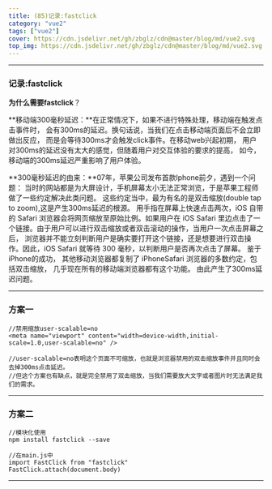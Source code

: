 ```yaml
---
title: (85)记录:fastclick
category: "vue2"
tags: ["vue2"]
cover: https://cdn.jsdelivr.net/gh/zbglz/cdn@master/blog/md/vue2.svg
top_img: https://cdn.jsdelivr.net/gh/zbglz/cdn@master/blog/md/vue2.svg
---
```


***

### 记录:fastclick

**为什么需要fastclick**？

**移动端300毫秒延迟：**在正常情况下，如果不进行特殊处理，移动端在触发点击事件时， 会有300ms的延迟。换句话说，当我们在点击移动端页面后不会立即做出反应， 而是会等待300ms才会触发click事件。在移动web兴起初期， 用户对300ms的延迟没有太大的感觉，但随着用户对交互体验的要求的提高， 如今，移动端的300ms延迟严重影响了用户体验。

**300毫秒延迟的由来：**07年，苹果公司发布首款Iphone前夕，遇到一个问题： 当时的网站都是为大屏设计，手机屏幕太小无法正常浏览，于是苹果工程师做了一些约定解决此类问题。 这些约定当中，最为有名的是双击缩放(double tap to zoom),这是产生300ms延迟的根源。 用手指在屏幕上快速点击两次，iOS 自带的 Safari 浏览器会将网页缩放至原始比例。如果用户在 iOS Safari 里边点击了一个链接。由于用户可以进行双击缩放或者双击滚动的操作，当用户一次点击屏幕之后， 浏览器并不能立刻判断用户是确实要打开这个链接，还是想要进行双击操作。因此，iOS Safari 就等待 300 毫秒，以判断用户是否再次点击了屏幕。 鉴于iPhone的成功， 其他移动浏览器都复制了 iPhoneSafari 浏览器的多数约定，包括双击缩放， 几乎现在所有的移动端浏览器都有这个功能。 由此产生了300ms延迟问题。

***

### 方案一


    //禁用缩放user-scalable=no
    <meta name="viewport" content="width=device-width,initial-scale=1.0,user-scalable=no" />
    
    //user-scalable=no表明这个页面不可缩放，也就是浏览器禁用的双击缩放事件并且同时会去掉300ms点击延迟。
    //但这个方案也有缺点，就是完全禁用了双击缩放，当我们需要放大文字或者图片时无法满足我们的需求。


***

### 方案二


    //模块化使用
    npm install fastclick --save
    
    //在main.js中
    import FastClick from "fastclick"
    FastClick.attach(document.body)


***